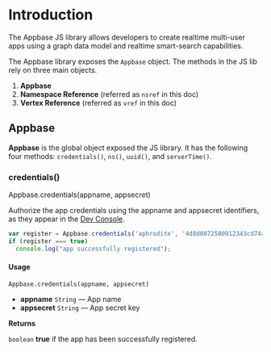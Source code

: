 # Introduction

The Appbase JS library allows developers to create realtime multi-user apps using a graph data model and realtime smart-search capabilities.

The Appbase library exposes the ``Appbase`` object. The methods in the JS lib rely on three main objects.

1. **Appbase**
2. **Namespace Reference** (referred as ``nsref`` in this doc)
3. **Vertex Reference** (referred as ``vref`` in this doc)

## Appbase

**Appbase** is the global object exposed the JS library. It has the following four methods: ``credentials()``, ``ns()``, ``uuid()``, and ``serverTime()``.

### credentials()
Appbase.credentials(appname, appsecret)

Authorize the app credentials using the appname and appsecret identifiers, as they appear in the [Dev Console](//appbase.io/developer).

```javascript
var register = Appbase.credentials('aphrodite', '4d8d0072580912343cd74aa0015cd217');
if (register === true)
  console.log("app successfully registered");
```

#### Usage

``Appbase.credentials(appname, appsecret)``

* **appname** ``String`` — App name
* **appsecret** ``String`` — App secret key

**Returns**

``boolean`` **true** if the app has been successfully registered.
